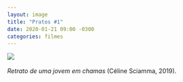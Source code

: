 ```yaml
---
layout: image
title: "Pratos #1"
date: 2020-01-21 09:00 -0300
categories: filmes
---
```

<img src="/assets/retrato-de-uma-jovem-em-chamas.jpg"
	 srcset="/assets/retrato-de-uma-jovem-em-chamas-480.jpg 480w" />

_Retrato de uma jovem em chamas_ (Céline Sciamma, 2019).
